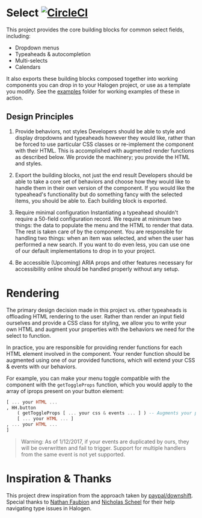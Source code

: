 # Select [![CircleCI](https://circleci.com/gh/citizennet/purescript-halogen-select.svg?style=badge)](https://circleci.com/gh/citizennet/purescript-halogen-select)

This project provides the core building blocks for common select fields, including:

- Dropdown menus
- Typeaheads & autocompletion
- Multi-selects
- Calendars

It also exports these building blocks composed together into working components you can drop in to your Halogen project, or use as a template you modify. See the [examples](https://github.com/citizennet/purescript-halogen-select/tree/master/examples) folder for working examples of these in action.

## Design Principles

1. Provide behaviors, not styles
Developers should be able to style and display dropdowns and typeaheads however they would like, rather than be forced to use particular CSS classes or re-implement the component with their HTML. This is accomplished with augmented render functions as described below. We provide the machinery; you provide the HTML and styles.

2. Export the building blocks, not just the end result
Developers should be able to take a core set of behaviors and choose how they would like to handle them in their own version of the component. If you would like the typeahead's functionality but do something fancy with the selected items, you should be able to. Each building block is exported.

3. Require minimal configuration
Instantiating a typeahead shouldn't require a 50-field configuration record. We require at minimum two things: the data to populate the menu and the HTML to render that data. The rest is taken care of by the component. You are responsible for handling two things: when an item was selected, and when the user has performed a new search. If you want to do even less, you can use one of our default implementations to drop in to your project.

4. Be accessible (Upcoming)
ARIA props and other features necessary for accessibility online should be handled properly without any setup.


# Rendering
The primary design decision made in this project vs. other typeaheads is offloading HTML rendering to the user. Rather than render an input field ourselves and provide a CSS class for styling, we allow you to write your own HTML and augment your properties with the behaviors we need for the select to function.

In practice, you are responsible for providing render functions for each HTML element involved in the component. Your render function should be augmented using one of our provided functions, which will extend your CSS & events with our behaviors.

For example, you can make your menu toggle compatible with the component with the `getToggleProps` function, which you would apply to the array of iprops present on your button element:

```purescript
[ ... your HTML ...
, HH.button
    ( getToggleProps [ ... your css & events ... ] ) -- Augments your properties with our behaviors
    [ ... your HTML ... ]
, ... your HTML ...
]
```

> Warning: As of 1/12/2017, if your events are duplicated by ours, they will be overwritten and fail to trigger. Support for multiple handlers from the same event is not yet supported.


# Inspiration & Thanks

This project drew inspiration from the approach taken by [paypal/downshift](https://github.com/paypal/downshift). Special thanks to [Nathan Faubion](https://github.com/natefaubion) and [Nicholas Scheel](https://github.com/MonoidMusician) for their help navigating type issues in Halogen.
